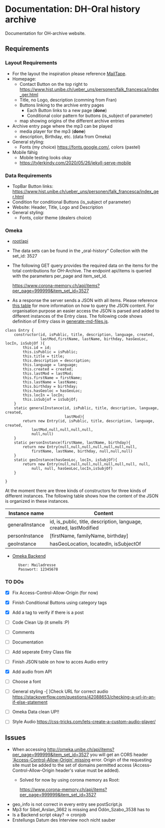# Documentation: DH-Oral history archive
Documentation for OH-archive website. 
## Requirements
### Layout Requirements
* For the layout the inspiration please reference [MailTape](https://www.mailta.pe/).
* Homepage:
    * Contact Button on the top right to https://www.hist.unibe.ch/ueber_uns/personen/falk_francesca/index_ger.html          
    * Title, no Logo, description (comming from Fran)
    * Buttons linking to the archive entry pages
        * Each Button links to a new page (__done__)
        * Conditional color pattern for buttons (is_subject of parameter)        
    * map showing origins of the different archive entries
* Archive entry page where the mp3 can be played
    * media player for the mp3 (__done__)
    * description, Birthday, etc. (data from Omeka)
* General styling:
    * Fonts (my choice) https://fonts.google.com/, colors (pastel)
* Mobile fähig
    * Mobile testing looks okay
    * https://tylerkindy.com/2020/05/26/jekyll-serve-mobile
### Data Requirements
* TopBar Button links: https://www.hist.unibe.ch/ueber_uns/personen/falk_francesca/index_ger.html
* Condition for conditional Buttons (is_subject of parameter)  
* Website: Header, Title, Logo and Description 
* General styling:
    * Fonts, color theme (dealers choice)  
### Omeka
* [_root_/api](https://www.corona-memory.ch/api/)
* The data sets can be found in the „oral-history“ Collection with the set_id: 3527
* The following GET query provides the required data on the items for the total contributions for OH-Archive. The endpoint api/items 
is queried with the parameters per_page and item_set_id. 
    
    https://www.corona-memory.ch/api/items?per_page=999999&item_set_id=3527
    
* As a response the server sends a JSON with all items. Please reference [this table](JSON_Response_table.xlsx) for more information on how 
to query the JSON content.
For organisation purpose an easier access the JSON is parsed and added to different instances of the Entry class.
The following code shows definition of Entry class in  [generate-md-files.js](../OH-Archive/_posts/backend/generate-md-files.js).
```
class Entry {
    constructor(id, isPublic, title, description, language, created,
                lastMod,firstName, lastName, birthday, hasGeoLoc, locIn, isSubjOf ){
        this.id = id;
        this.isPublic = isPublic;
        this.title = title;
        this.description = description;
        this.language = language;
        this.created = created;
        this.lastMod = lastMod;
        this.firstName = firstName;
        this.lastName = lastName;
        this.birthday = birthday;
        this.hasGeoloc = hasGeoLoc;
        this.locIn = locIn;
        this.isSubjof = isSubjOf;
    }
    static generalInstance(id, isPublic, title, description, language, created,
                           lastMod){
        return new Entry(id, isPublic, title, description, language, created,
            lastMod,null,null,null,null,
            null,null)
    }
    static personInstance(firstName, lastName, birthday){
        return new Entry(null,null,null,null,null,null,null,
            firstName, lastName, birthday, null,null,null)
    }
    static geoInstance(hasGeoLoc, locIn, isSubjOf){
        return new Entry(null,null,null,null,null,null,null, null,
            null, null, hasGeoLoc,locIn,isSubjOf)
    }

}
```
At the moment there are three kinds of constructors for three kinds of different instances. The following table shows 
how the content of the JSON is organized in these instances.




| Instance name           | Content                                                        | 
| ------------------------| -------------------------------------------------------------- |
| generalInstance         | id, is_public, title, description, language, created, lastModified |
| personInstance          | [firstName, familyName, birthday]|
| geoInstance             | hasGeoLocation, locatedIn, isSubjectOf |



                                                               
*  [Omeka Backend](http://omeka.unibe.ch/admin)
```   
      User: Mailadresse
      Passwort: 12345678
```

### TO DOs
-[X] Fix Access-Control-Allow-Origin (for now)
-[X] Finish Conditional Buttons using category tags
-[X] Add a tag to verify if there is a post 
-[ ] Code Clean Up (it smells :P)
-[ ] Comments
-[ ] Documentation
-[ ] Add seperate Entry Class file
-[ ] Finish JSON table on how to acces Audio entry
-[X] Add audio from API
-[ ] Choose a font
-[ ] General styling
-[ ]Check URL for correct audio https://stackoverflow.com/questions/42088653/checking-a-url-in-an-if-else-statement
-[ ] Omeka Data clean UP!!
-[ ] Style Audio https://css-tricks.com/lets-create-a-custom-audio-player/


 
 ## Issues 
 * When accessing http://omeka.unibe.ch/api/items?per_page=999999&item_set_id=3527 you will get an CORS header 
 ['Access-Control-Allow-Origin' missing](https://developer.mozilla.org/en-US/docs/Web/HTTP/CORS/Errors/CORSMissingAllowOrigin) 
 error. Origin of the requesting site must be added to the set of domains permitted access (Access-Control-Allow-Origin 
 header's value must be added).
    * Solved for now by using corona memory as Root:
    
        https://www.corona-memory.ch/api/items?per_page=999999&item_set_id=3527
* geo_info is not correct in every entry see postScript.js
* Mp3 for Sibel_Arslan_3662 is missing and Ödön_Szabo_3538 has to
* Is a Backend script okay? -> cronjob
* Erstellungs Datum des Interview noch nicht sauber

     
        
